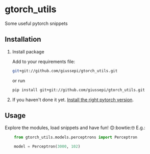 # gtorch_utils

Some useful pytorch snippets

## Installation

1. Install package

	Add to your requirements file:

	``` bash
	git+git://github.com/giussepi/gtorch_utils.git
	```

	or run

	``` bash
	pip install git+git://github.com/giussepi/gtorch_utils.git
	```

2. If you haven't done it yet. [Install the right pytorch version](https://pytorch.org/).


## Usage

Explore the modules, load snippets and have fun! :blush::bowtie::nerd_face: E.g.:

```python
	from gtorch_utils.models.perceptrons import Perceptron

	model = Perceptron(3000, 102)
```
